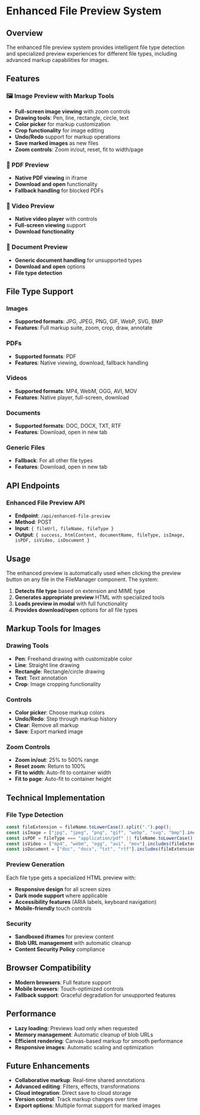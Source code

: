 # Enhanced File Preview System

## Overview

The enhanced file preview system provides intelligent file type detection and specialized preview experiences for different file types, including advanced markup capabilities for images.

## Features

### 🖼️ Image Preview with Markup Tools

- **Full-screen image viewing** with zoom controls
- **Drawing tools**: Pen, line, rectangle, circle, text
- **Color picker** for markup customization
- **Crop functionality** for image editing
- **Undo/Redo** support for markup operations
- **Save marked images** as new files
- **Zoom controls**: Zoom in/out, reset, fit to width/page

### 📄 PDF Preview

- **Native PDF viewing** in iframe
- **Download and open** functionality
- **Fallback handling** for blocked PDFs

### 🎥 Video Preview

- **Native video player** with controls
- **Full-screen viewing** support
- **Download functionality**

### 📁 Document Preview

- **Generic document handling** for unsupported types
- **Download and open** options
- **File type detection**

## File Type Support

### Images

- **Supported formats**: JPG, JPEG, PNG, GIF, WebP, SVG, BMP
- **Features**: Full markup suite, zoom, crop, draw, annotate

### PDFs

- **Supported formats**: PDF
- **Features**: Native viewing, download, fallback handling

### Videos

- **Supported formats**: MP4, WebM, OGG, AVI, MOV
- **Features**: Native player, full-screen, download

### Documents

- **Supported formats**: DOC, DOCX, TXT, RTF
- **Features**: Download, open in new tab

### Generic Files

- **Fallback**: For all other file types
- **Features**: Download, open in new tab

## API Endpoints

### Enhanced File Preview API

- **Endpoint**: `/api/enhanced-file-preview`
- **Method**: POST
- **Input**: `{ fileUrl, fileName, fileType }`
- **Output**: `{ success, htmlContent, documentName, fileType, isImage, isPDF, isVideo, isDocument }`

## Usage

The enhanced preview is automatically used when clicking the preview button on any file in the FileManager component. The system:

1. **Detects file type** based on extension and MIME type
2. **Generates appropriate preview** HTML with specialized tools
3. **Loads preview in modal** with full functionality
4. **Provides download/open** options for all file types

## Markup Tools for Images

### Drawing Tools

- **Pen**: Freehand drawing with customizable color
- **Line**: Straight line drawing
- **Rectangle**: Rectangle/circle drawing
- **Text**: Text annotation
- **Crop**: Image cropping functionality

### Controls

- **Color picker**: Choose markup colors
- **Undo/Redo**: Step through markup history
- **Clear**: Remove all markup
- **Save**: Export marked image

### Zoom Controls

- **Zoom in/out**: 25% to 500% range
- **Reset zoom**: Return to 100%
- **Fit to width**: Auto-fit to container width
- **Fit to page**: Auto-fit to container height

## Technical Implementation

### File Type Detection

```typescript
const fileExtension = fileName.toLowerCase().split(".").pop();
const isImage = ["jpg", "jpeg", "png", "gif", "webp", "svg", "bmp"].includes(fileExtension || "");
const isPDF = fileType === "application/pdf" || fileName.toLowerCase().endsWith(".pdf");
const isVideo = ["mp4", "webm", "ogg", "avi", "mov"].includes(fileExtension || "");
const isDocument = ["doc", "docx", "txt", "rtf"].includes(fileExtension || "");
```

### Preview Generation

Each file type gets a specialized HTML preview with:

- **Responsive design** for all screen sizes
- **Dark mode support** where applicable
- **Accessibility features** (ARIA labels, keyboard navigation)
- **Mobile-friendly** touch controls

### Security

- **Sandboxed iframes** for preview content
- **Blob URL management** with automatic cleanup
- **Content Security Policy** compliance

## Browser Compatibility

- **Modern browsers**: Full feature support
- **Mobile browsers**: Touch-optimized controls
- **Fallback support**: Graceful degradation for unsupported features

## Performance

- **Lazy loading**: Previews load only when requested
- **Memory management**: Automatic cleanup of blob URLs
- **Efficient rendering**: Canvas-based markup for smooth performance
- **Responsive images**: Automatic scaling and optimization

## Future Enhancements

- **Collaborative markup**: Real-time shared annotations
- **Advanced editing**: Filters, effects, transformations
- **Cloud integration**: Direct save to cloud storage
- **Version control**: Track markup changes over time
- **Export options**: Multiple format support for marked images
